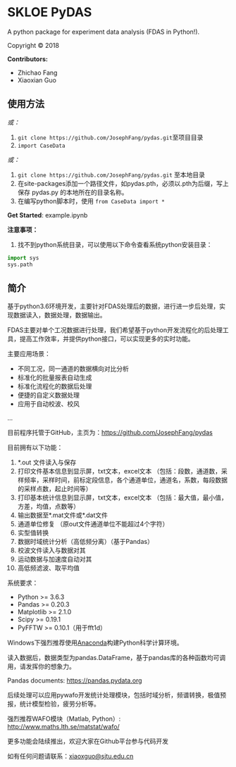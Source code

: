 # SKLOE PyDAS

A python package for experiment data analysis (FDAS in Python!).

Copyright &copy; 2018

**Contributors:**
* Zhichao Fang
* Xiaoxian Guo

## 使用方法
*或：*

1. `git clone https://github.com/JosephFang/pydas.git`至项目目录
2. `import CaseData`

*或：*

1. `git clone https://github.com/JosephFang/pydas.git` 至本地目录
2. 在site-packages添加一个路径文件，如pydas.pth，必须以.pth为后缀，写上保存 pydas.py 的本地所在的目录名称。
3. 在编写python脚本时，使用 `from CaseData import *`

**Get Started**: example.ipynb

**注意事项：**

1. 找不到python系统目录，可以使用以下命令查看系统python安装目录：

```python
import sys
sys.path
```

## 简介

基于python3.6环境开发，主要针对FDAS处理后的数据，进行进一步后处理，实现数据读入，数据处理，数据输出。

FDAS主要对单个工况数据进行处理，我们希望基于python开发流程化的后处理工具，提高工作效率，并提供python接口，可以实现更多的实时功能。

主要应用场景：

- 不同工况，同一通道的数据横向对比分析
- 标准化的批量报表自动生成
- 标准化流程化的数据后处理
- 便捷的自定义数据处理
- 应用于自动校波、校风

...

目前程序托管于GitHub，主页为：https://github.com/JosephFang/pydas

目前拥有以下功能：

1. *.out 文件读入与保存
2. 打印文件基本信息到显示屏，txt文本，excel文本 （包括：段数，通道数，采样频率，采样时间，前标定段信息，各个通道单位，通道名，系数，每段数据的采样点数，起止时间等）
3. 打印基本统计信息到显示屏，txt文本，excel文本 （包括：最大值，最小值，方差，均值，点数等）
4. 输出数据至*.mat文件或*.dat文件
5. 通道单位修复 （原out文件通道单位不能超过4个字符）
6. 实型值转换
7. 数据时域统计分析（高低频分离）（基于Pandas）
8. 校波文件读入与数据对其
9. 运动数据与加速度自动对其
10. 高低频滤波、取平均值

系统要求：
- Python >= 3.6.3
- Pandas >= 0.20.3
- Matplotlib >= 2.1.0
- Scipy >= 0.19.1
- PyFFTW >= 0.10.1（用于fft1d）

Windows下强烈推荐使用[Anaconda](https://www.anaconda.com)构建Python科学计算环境。

读入数据后，数据类型为pandas.DataFrame，基于pandas库的各种函数均可调用，请发挥你的想象力。

Pandas documents: https://pandas.pydata.org

后续处理可以应用pywafo开发统计处理模块，包括时域分析，频谱转换，极值预报，统计模型检验，疲劳分析等。

强烈推荐WAFO模块（Matlab, Python）: http://www.maths.lth.se/matstat/wafo/

更多功能会陆续推出，欢迎大家在Github平台参与代码开发

如有任何问题请联系：[xiaoxguo@sjtu.edu.cn](mailto:xiaoxguo@sjtu.edu.cn)
